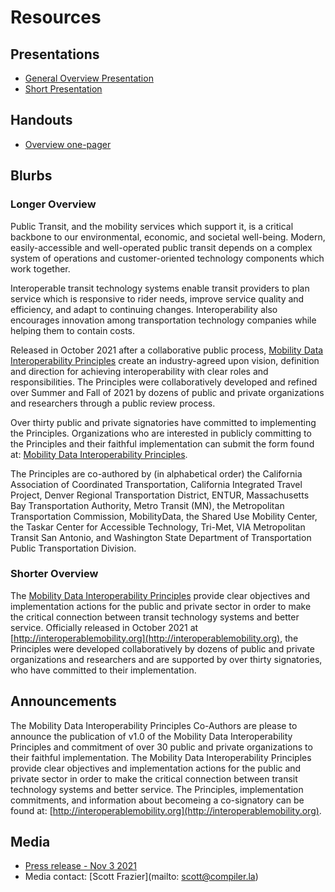 # Resources

## Presentations

- [General Overview Presentation](https://docs.google.com/presentation/d/19tGKS7IE2L70pr51QoVsDpjfMvihH4-6QyT1P0xtNDE/edit?usp=sharing)  
- [Short Presentation](https://docs.google.com/presentation/d/1dJ4_z4XBpPzZp8eE-2JWvT1l8F0qkB0m67mVuogUI2k/edit?usp=sharing)  

## Handouts

- [Overview one-pager](https://drive.google.com/file/d/1qjRhVvkeQZLTUXiPwdiGfLThMKYFw0ON/view?usp=sharing)  

## Blurbs

### Longer Overview

Public Transit, and the mobility services which support it, is a critical backbone to our environmental, economic, and societal well-being.  Modern, easily-accessible and well-operated public transit depends on a complex system of operations and customer-oriented technology components which work together.  

Interoperable transit technology systems enable transit providers to plan service which is responsive to rider needs, improve service quality and efficiency, and adapt to continuing changes.  Interoperability also encourages innovation among transportation technology companies while helping them to contain costs.

Released in October 2021 after a collaborative public process, [Mobility Data Interoperability Principles](http:interoperablemobility.org) create an industry-agreed upon vision, definition and direction for achieving interoperability with clear roles and responsibilities. The Principles were collaboratively developed and refined over Summer and Fall of 2021 by dozens of public and private organizations and researchers through a public review process.  

Over thirty public and private signatories have committed to implementing the Principles.  Organizations who are interested in publicly committing to the Principles and their faithful implementation can submit the form found at: [Mobility Data Interoperability Principles](http://interoperablemobility.org).  

The Principles are co-authored by (in alphabetical order) the California Association of Coordinated Transportation, California Integrated Travel Project, Denver Regional Transportation District,  ENTUR, Massachusetts Bay Transportation Authority, Metro Transit (MN), the Metropolitan Transportation Commission, MobilityData, the Shared Use Mobility Center, the Taskar Center for Accessible Technology, Tri-Met, VIA Metropolitan Transit San Antonio, and Washington State Department of Transportation Public Transportation Division.  

### Shorter Overview

The [Mobility Data Interoperability Principles](http://interoperablemobility.org) provide clear objectives and implementation actions for the public and private sector in order to make the critical connection between transit technology systems and better service.  Officially released in October 2021 at [http://interoperablemobility.org](http://interoperablemobility.org), the Principles were developed collaboratively by dozens of public and private organizations and researchers and are supported by over thirty signatories, who have committed to their implementation.  

## Announcements

The Mobility Data Interoperability Principles Co-Authors are please to announce the publication of v1.0 of the Mobility Data Interoperability Principles and commitment of over 30 public and private organizations to their faithful implementation. The Mobility Data Interoperability Principles provide clear objectives and implementation actions for the public and private sector in order to make the critical connection between transit technology systems and better service. The Principles, implementation commitments, and information about becomeing a co-signatory can be found at: [http://interoperablemobility.org](http://interoperablemobility.org).  

## Media

- [Press release - Nov 3 2021](https://drive.google.com/file/d/1qyX-6KcTevW4oP-1pIUMwzYcKoRtramw/view?usp=sharing)  
- Media contact: [Scott Frazier](mailto: scott@compiler.la)  
